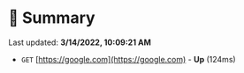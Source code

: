 # 📖 Summary
Last updated: **3/14/2022, 10:09:21 AM**

- `GET` [https://google.com](https://google.com) - **Up** (124ms)
